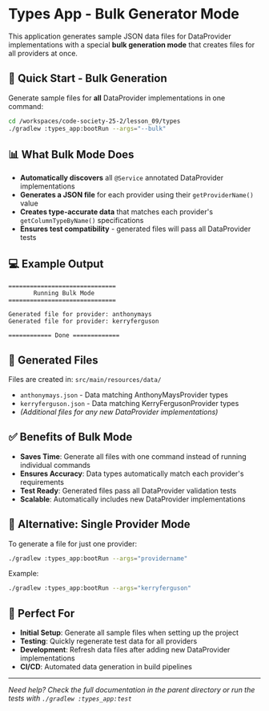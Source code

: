 # Types App - Bulk Generator Mode

This application generates sample JSON data files for DataProvider implementations with a special **bulk generation mode** that creates files for all providers at once.

## 🚀 Quick Start - Bulk Generation

Generate sample files for **all** DataProvider implementations in one command:

```bash
cd /workspaces/code-society-25-2/lesson_09/types
./gradlew :types_app:bootRun --args="--bulk"
```

## 📊 What Bulk Mode Does

- **Automatically discovers** all `@Service` annotated DataProvider implementations
- **Generates a JSON file** for each provider using their `getProviderName()` value
- **Creates type-accurate data** that matches each provider's `getColumnTypeByName()` specifications
- **Ensures test compatibility** - generated files will pass all DataProvider tests

## 💻 Example Output

```
==============================
       Running Bulk Mode      
==============================

Generated file for provider: anthonymays
Generated file for provider: kerryferguson

============ Done =============
```

## 📁 Generated Files

Files are created in: `src/main/resources/data/`

- `anthonymays.json` - Data matching AnthonyMaysProvider types
- `kerryferguson.json` - Data matching KerryFergusonProvider types
- *(Additional files for any new DataProvider implementations)*

## ✅ Benefits of Bulk Mode

- **Saves Time**: Generate all files with one command instead of running individual commands
- **Ensures Accuracy**: Data types automatically match each provider's requirements
- **Test Ready**: Generated files pass all DataProvider validation tests
- **Scalable**: Automatically includes new DataProvider implementations

## 🔧 Alternative: Single Provider Mode

To generate a file for just one provider:

```bash
./gradlew :types_app:bootRun --args="providername"
```

Example:
```bash
./gradlew :types_app:bootRun --args="kerryferguson"
```

## 🎯 Perfect For

- **Initial Setup**: Generate all sample files when setting up the project
- **Testing**: Quickly regenerate test data for all providers
- **Development**: Refresh data files after adding new DataProvider implementations
- **CI/CD**: Automated data generation in build pipelines

---

*Need help? Check the full documentation in the parent directory or run the tests with `./gradlew :types_app:test`*
